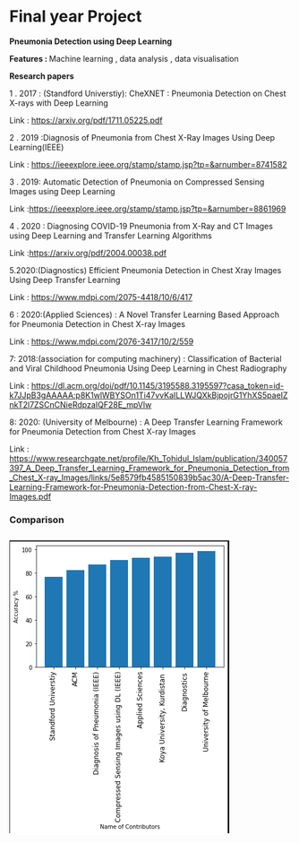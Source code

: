 
<h1> Final year Project </h1>

<b>Pneumonia Detection using Deep Learning</b>

<b>Features : </b>
	Machine learning , data analysis , data visualisation
	
<b>Research papers</b>

1 . 2017 : (Standford Universtiy): CheXNET : Pneumonia Detection on Chest X-rays with Deep Learning 

Link :  https://arxiv.org/pdf/1711.05225.pdf

2 . 2019 :Diagnosis of Pneumonia from Chest X-Ray Images Using Deep Learning(IEEE)

Link : https://ieeexplore.ieee.org/stamp/stamp.jsp?tp=&arnumber=8741582

3 . 2019: Automatic Detection of Pneumonia on Compressed Sensing Images using Deep Learning 

Link :https://ieeexplore.ieee.org/stamp/stamp.jsp?tp=&arnumber=8861969

4 . 2020 : Diagnosing COVID-19 Pneumonia from X-Ray and CT Images using Deep Learning and Transfer Learning Algorithms 

Link :https://arxiv.org/pdf/2004.00038.pdf

5.2020:(Diagnostics)  Efficient Pneumonia Detection in Chest Xray Images Using Deep Transfer Learning

Link : https://www.mdpi.com/2075-4418/10/6/417

6 : 2020:(Applied Sciences) : A Novel Transfer Learning Based Approach for Pneumonia Detection in Chest X-ray Images

Link : https://www.mdpi.com/2076-3417/10/2/559

7: 2018:(association for computing machinery) : Classification of Bacterial and Viral Childhood Pneumonia Using Deep Learning in Chest Radiography

Link : https://dl.acm.org/doi/pdf/10.1145/3195588.3195597?casa_token=id-k7JJpB3gAAAAA:p8K1wlWBYSOn1Ti47vvKaILLWJQXkBjpojrG1YhXS5paeIZnkT2l7ZSCnCNieRdpzaIQF28E_mpVlw

8: 2020: (University of Melbourne) : A Deep Transfer Learning Framework for Pneumonia Detection from Chest X-ray Images

Link : https://www.researchgate.net/profile/Kh_Tohidul_Islam/publication/340057397_A_Deep_Transfer_Learning_Framework_for_Pneumonia_Detection_from_Chest_X-ray_Images/links/5e8579fb4585150839b5ac30/A-Deep-Transfer-Learning-Framework-for-Pneumonia-Detection-from-Chest-X-ray-Images.pdf


<b> <h3> Comparison <h3></b>

![App image](https://raw.githubusercontent.com/Aizen741/Final_year_Project/master/Images/graph.png?token=AJKCCOW2OJKZKZLUSXGTIYK7KUXJM)

